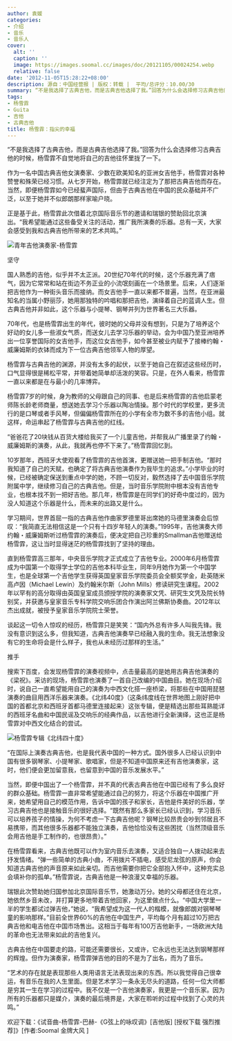 ```yaml
---
author: 袁媛
categories:
- 介绍
- 音乐
- 音乐人
cover:
  alt: ''
  caption: ''
  image: https://images.soomal.cc/images/doc/20121105/00024254.webp
  relative: false
date: '2012-11-05T15:28:22+08:00'
description: 源自：中国经营报 | 版权：转载 |  平均/总评分：10.00/30
summary: “不是我选择了古典吉他，而是古典吉他选择了我。”回答为什么会选择修习古典吉他的时候，杨雪霏不自觉地将自己的吉他往怀里拢了一下。作为一名中国古典吉他女演奏家、少数在欧美知名的亚洲女吉他手，杨雪霏对各种赞誉和殊荣已经习惯。从七岁开始，杨雪霏就已经注定为了那把古典吉他而存在。当然，即便杨雪霏如今已经蜚声国际……
tags:
- 杨雪霏
- Guita
- 吉他
- 古典吉他
title: 杨雪霏：指尖的幸福
---
```


“不是我选择了古典吉他，而是古典吉他选择了我。”回答为什么会选择修习古典吉他的时候，杨雪霏不自觉地将自己的吉他往怀里拢了一下。

作为一名中国古典吉他女演奏家、少数在欧美知名的亚洲女吉他手，杨雪霏对各种赞誉和殊荣已经习惯。从七岁开始，杨雪霏就已经注定为了那把古典吉他而存在。当然，即便杨雪霏如今已经蜚声国际，但由于古典吉他在中国的民众基础并不广泛，以至于她并不似郎朗那样家喻户晓。

正是基于此，杨雪霏此次借着北京国际音乐节的邀请和瑞银的赞助回北京演出。“我希望能通过这些备受关注的活动，推广我所演奏的乐器。总有一天，大家会感受到我和古典吉他所带来的艺术共鸣。”

![青年吉他演奏家-杨雪霏](https://images.soomal.cc/images/doc/20121105/00024254.webp)





坚守

国人熟悉的吉他，似乎并不太正派。20世纪70年代的时候，这个乐器充满了痞气，因为它常常和站在街边不务正业的小流氓刻画在一个场景里。后来，人们逐渐把吉他作为一种街头音乐而接纳。而女吉他手一直以来都不普遍，当然，在亚洲最知名的当属小野丽莎，她用那独特的吟唱和那把吉他，演绎着自己的蓝调人生。但古典吉他并非如此，这个乐器与小提琴、钢琴并列为世界著名三大乐器。

70年代，也是杨雪霏出生的年代，彼时她的父母并没有想到，只是为了培养这个好动的女儿多一些淑女气质，而送女儿去学习乐器的举动，会为中国乃至亚洲培养出一位享誉国际的女吉他手，而这位女吉他手，如今甚至被业内赋予了接棒约翰・威廉姆斯的衣钵而成为下一位古典吉他领军人物的厚望。

杨雪霏与古典吉他的渊源，并没有太多的起伏，以至于她自己在叙述这些经历时，口气显得很是稀松平常，并带着她简单却活泼的笑容。只是，在外人看来，杨雪霏一直以来都是在与最小的几率博弈。

杨雪霏7岁的时候，身为教师的父母跟自己的同事、也是后来杨雪霏的吉他启蒙老师陈长龄老师商量，想送她去学习个乐器以陶冶情操。那个时代的学校里，更多流行的是口琴或者手风琴，但偏偏杨雪霏所在的小学有全市为数不多的吉他小组。就这样，命运串起了杨雪霏与古典吉他的红线。

“爸爸花了20块钱从百货大楼给我买了一个儿童吉他，并帮我从广播里录了约翰・威廉姆斯的演奏，从此，我就再也停不下来了。”杨雪霏回忆到。

10岁那年，西班牙大使观看了杨雪霏的吉他首演，更赠送她一把手制吉他。“那时我知道了自己的天赋，也确定了将古典吉他演奏作为我毕生的追求。”小学毕业的时候，已经被确定保送到重点中学的她，不顾一切反对，毅然选择了去中国音乐学院附属中学，继续修习自己的古典吉他。但是，当时音乐学院附中根本没有吉他专业，也根本找不到一把好吉他。那几年，杨雪霏是在同学们的好奇中度过的，因为没人知道这个乐器是什么，而未来的出路又是什么。

学习期间，世界首屈一指的古典吉他作曲家罗德里哥出席她的马德里演奏会后惊叹：“我简直无法相信这是一个只有十四岁年轻人的演奏。”1995年，吉他演奏大师约翰・威廉姆斯听过杨雪霏的演奏后，便决定把自己珍重的Smallman吉他赠送给杨雪霏，这让当时显得迷茫的杨雪霏找到了坚持的理由。

直到杨雪霏高三那年，中央音乐学院才正式成立了吉他专业。2000年6月杨雪霏成为中国第一个取得学士学位的吉他本科毕业生，同年9月她作为第一个中国学生，也是全球第一个吉他学生获得英国皇家音乐学院委员会全额奖学金，赴英随米高卢因（Michael Lewin）及约翰米尔斯（John Mills）修读研究生课程。2002年以罕有的高分取得由英国皇室成员颁授学院的演奏家文凭、研究生文凭及院长特别奖，并获邀与皇家音乐专科学院交响乐团合作演出阿兰佛斯协奏曲。2012年以杰出成就，被授予皇家音乐学院院士荣誉。

谈起这一切令人惊叹的经历，杨雪霏只是笑笑：“国内外总有许多人叫我先锋。我没有意识到这么多，但我知道，古典吉他演奏早已经融入我的生命。我无法想象没有它的生命将会是什么样子，我也从未经历过那样的生活。”

推手

搜索下百度，会发现杨雪霏的演奏视频中，点击量最高的是她用古典吉他演奏的《梁祝》。采访的现场，杨雪霏也演奏了一首自己改编的中国曲目。她在现场介绍时，说自己一直希望能用自己的演奏为中西文化搭一座桥梁，将那些在中国用琵琶演奏的曲目用西洋乐器来演奏。《北纬40度》（这条纬度线在世界地图上刚好把中国的首都北京和西班牙首都马德里连接起来）这张专辑，便是精选出那些耳熟能详的西班牙名曲和中国民谣及交响乐的经典作品，以吉他进行全新演绎，这也正是杨雪霏对中西文化结合的尝试。

![杨雪霏专辑《北纬四十度》](https://images.soomal.cc/images/doc/20121105/00024255.webp)





“在国际上演奏古典吉他，也是我代表中国的一种方式。国外很多人已经认识到中国有很多钢琴家、小提琴家、歌唱家，但是不知道中国原来还有吉他演奏家，这时，他们便会更加留意我，也留意到中国的音乐发展水平。”

当然，即便中国出了一个杨雪霏，并不真的代表古典吉他在中国已经有了多么良好的群众基础。杨雪霏一直非常希望能通过自己的努力，将这个乐器在中国推广开来，她希望用自己的模范作用，告诉中国的孩子和家长，吉他是件美好的乐器，学习古典吉他也是接触音乐的很好选择。“既然有那么多家长已经认识到，学习音乐可以培养孩子的情操，为何不考虑一下古典吉他呢？钢琴比较昂贵会吵到邻居且不易携带，而其他很多乐器都不能独立演奏，吉他恰恰没有这些困扰（当然顶级音乐会用吉他是手工制作的，也很昂贵）。”

在杨雪霏看来，古典吉他既可以作为室内音乐去演奏，又适合独自一人拨动起来去抒发情绪。“弹一些简单的古典小曲，不用拨片不插电，感受尼龙弦的原声，你会知道古典吉他的声音原来如此亲切。而吉他需要你把它全部抱入怀中，这种充实总会填补你的孤单。”杨雪霏说，古典吉他是一种浪漫又幸福的乐器。

瑞银此次赞助她归国参加北京国际音乐节，她激动万分。她的父母都还住在北京，她依然乡音未改，并打算更多地带着吉他回家，为这里做点什么。“中国大学里一半的学生都试过弹吉他，”她说，“我希望成为这一代人的楷模，就像郎朗对钢琴琴童的影响那样。”目前全世界60%的吉他在中国生产，平均每个月有超过10万把古典吉他和电吉他在中国市场售出。这相当于每年有100万吉他新手，一场欧洲大陆的革命也无法带来如此的吉他复兴。

古典吉他在中国要走的路，可能还需要很长，又或许，它永远也无法达到钢琴那样的辉煌。但作为演奏家，杨雪霏弹吉他的目的不是为了出名，而为了音乐。

“艺术的存在就是表现那些人类用语言无法表现出来的东西。所以我觉得自己很幸运，有音乐在我的人生里面。但是艺术学习一条永无尽头的道路，任何一位大师都是穷其一生在学习的过程中。我不仅是一个吉他演奏家，我更是一个音乐家。因为所有的乐器都只是媒介，演奏的最后境界是，大家在聆听的过程中找到了心灵的共鸣。”

欢迎下载：《试音曲-杨雪霏-巴赫-《G弦上的咏叹调》[吉他版] [授权下载 强烈推荐]》[作者:Soomal 金牌大风 ]